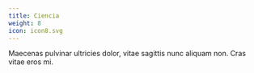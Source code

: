 ```yaml
---
title: Ciencia
weight: 8
icon: icon8.svg
---
```


Maecenas pulvinar ultricies dolor, vitae sagittis nunc aliquam non. Cras vitae eros mi.